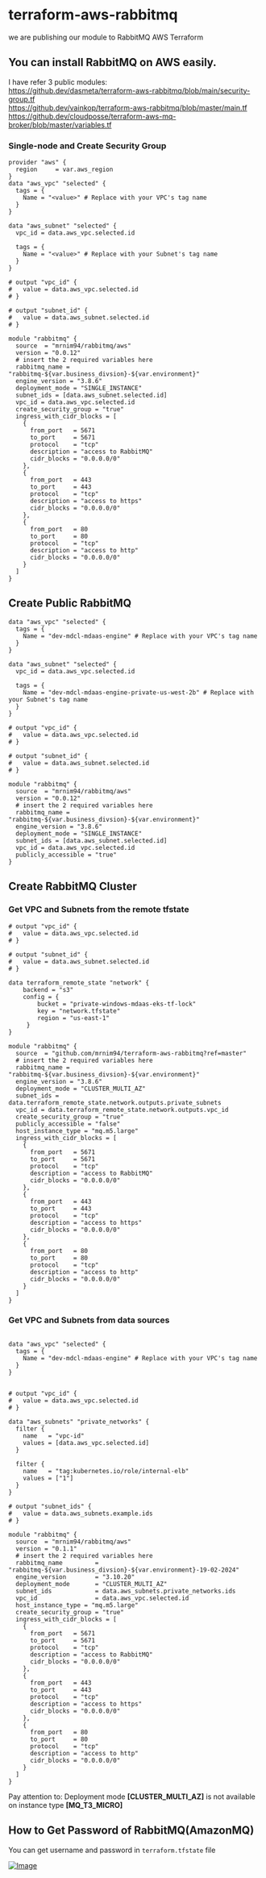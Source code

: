 # terraform-aws-rabbitmq
we are publishing our module to RabbitMQ AWS Terraform

## You can install RabbitMQ on AWS easily.
I have refer 3 public modules:  
https://github.dev/dasmeta/terraform-aws-rabbitmq/blob/main/security-group.tf  
https://github.dev/vainkop/terraform-aws-rabbitmq/blob/master/main.tf  
https://github.dev/cloudposse/terraform-aws-mq-broker/blob/master/variables.tf  

### Single-node and Create Security Group
```hcl
provider "aws" {
  region     = var.aws_region
}
data "aws_vpc" "selected" {
  tags = {
    Name = "<value>" # Replace with your VPC's tag name
  }
}

data "aws_subnet" "selected" {
  vpc_id = data.aws_vpc.selected.id

  tags = {
    Name = "<value>" # Replace with your Subnet's tag name
  }
}

# output "vpc_id" {
#   value = data.aws_vpc.selected.id
# }

# output "subnet_id" {
#   value = data.aws_subnet.selected.id
# }

module "rabbitmq" {
  source  = "mrnim94/rabbitmq/aws"
  version = "0.0.12"
  # insert the 2 required variables here
  rabbitmq_name = "rabbitmq-${var.business_divsion}-${var.environment}"
  engine_version = "3.8.6"
  deployment_mode = "SINGLE_INSTANCE"
  subnet_ids = [data.aws_subnet.selected.id]
  vpc_id = data.aws_vpc.selected.id
  create_security_group = "true"
  ingress_with_cidr_blocks = [
    {
      from_port   = 5671
      to_port     = 5671
      protocol    = "tcp"
      description = "access to RabbitMQ"
      cidr_blocks = "0.0.0.0/0"
    },
    {
      from_port   = 443
      to_port     = 443
      protocol    = "tcp"
      description = "access to https"
      cidr_blocks = "0.0.0.0/0"
    },
    {
      from_port   = 80
      to_port     = 80
      protocol    = "tcp"
      description = "access to http"
      cidr_blocks = "0.0.0.0/0"
    }
  ]
}
```

## Create Public RabbitMQ  


```hcl
data "aws_vpc" "selected" {
  tags = {
    Name = "dev-mdcl-mdaas-engine" # Replace with your VPC's tag name
  }
}

data "aws_subnet" "selected" {
  vpc_id = data.aws_vpc.selected.id

  tags = {
    Name = "dev-mdcl-mdaas-engine-private-us-west-2b" # Replace with your Subnet's tag name
  }
}

# output "vpc_id" {
#   value = data.aws_vpc.selected.id
# }

# output "subnet_id" {
#   value = data.aws_subnet.selected.id
# }

module "rabbitmq" {
  source  = "mrnim94/rabbitmq/aws"
  version = "0.0.12"
  # insert the 2 required variables here
  rabbitmq_name = "rabbitmq-${var.business_divsion}-${var.environment}"
  engine_version = "3.8.6"
  deployment_mode = "SINGLE_INSTANCE"
  subnet_ids = [data.aws_subnet.selected.id]
  vpc_id = data.aws_vpc.selected.id
  publicly_accessible = "true"
}
```

## Create RabbitMQ Cluster

### Get VPC and Subnets from the remote tfstate

```hcl
# output "vpc_id" {
#   value = data.aws_vpc.selected.id
# }

# output "subnet_id" {
#   value = data.aws_subnet.selected.id
# }

data terraform_remote_state "network" {
    backend = "s3"
    config = {
        bucket = "private-windows-mdaas-eks-tf-lock"
        key = "network.tfstate"
        region = "us-east-1"
     }
}

module "rabbitmq" {
  source  = "github.com/mrnim94/terraform-aws-rabbitmq?ref=master"
  # insert the 2 required variables here
  rabbitmq_name = "rabbitmq-${var.business_divsion}-${var.environment}"
  engine_version = "3.8.6"
  deployment_mode = "CLUSTER_MULTI_AZ"
  subnet_ids = data.terraform_remote_state.network.outputs.private_subnets
  vpc_id = data.terraform_remote_state.network.outputs.vpc_id
  create_security_group = "true"
  publicly_accessible = "false"
  host_instance_type = "mq.m5.large"
  ingress_with_cidr_blocks = [
    {
      from_port   = 5671
      to_port     = 5671
      protocol    = "tcp"
      description = "access to RabbitMQ"
      cidr_blocks = "0.0.0.0/0"
    },
    {
      from_port   = 443
      to_port     = 443
      protocol    = "tcp"
      description = "access to https"
      cidr_blocks = "0.0.0.0/0"
    },
    {
      from_port   = 80
      to_port     = 80
      protocol    = "tcp"
      description = "access to http"
      cidr_blocks = "0.0.0.0/0"
    }
  ]
}
``` 

### Get VPC and Subnets from data sources

```hcl

data "aws_vpc" "selected" {
  tags = {
    Name = "dev-mdcl-mdaas-engine" # Replace with your VPC's tag name
  }
}


# output "vpc_id" {
#   value = data.aws_vpc.selected.id
# }

data "aws_subnets" "private_networks" {
  filter {
    name   = "vpc-id"
    values = [data.aws_vpc.selected.id]
  }

  filter {
    name   = "tag:kubernetes.io/role/internal-elb"
    values = ["1"]
  }
}

# output "subnet_ids" {
#   value = data.aws_subnets.example.ids
# }

module "rabbitmq" {
  source  = "mrnim94/rabbitmq/aws"
  version = "0.1.1"
  # insert the 2 required variables here
  rabbitmq_name         = "rabbitmq-${var.business_divsion}-${var.environment}-19-02-2024"
  engine_version        = "3.10.20"
  deployment_mode       = "CLUSTER_MULTI_AZ"
  subnet_ids            = data.aws_subnets.private_networks.ids
  vpc_id                = data.aws_vpc.selected.id
  host_instance_type = "mq.m5.large"
  create_security_group = "true"
  ingress_with_cidr_blocks = [
    {
      from_port   = 5671
      to_port     = 5671
      protocol    = "tcp"
      description = "access to RabbitMQ"
      cidr_blocks = "0.0.0.0/0"
    },
    {
      from_port   = 443
      to_port     = 443
      protocol    = "tcp"
      description = "access to https"
      cidr_blocks = "0.0.0.0/0"
    },
    {
      from_port   = 80
      to_port     = 80
      protocol    = "tcp"
      description = "access to http"
      cidr_blocks = "0.0.0.0/0"
    }
  ]
}

```

Pay attention to: Deployment mode **[CLUSTER_MULTI_AZ]** is not available on instance type **[MQ_T3_MICRO]**

## How to Get Password of RabbitMQ(AmazonMQ)   
You can get username and password in `terraform.tfstate` file


[![Image](https://nimtechnology.com/wp-content/uploads/2023/04/image-96.png "[RabbitMQ/AWS] Install RabbitMQ on AWS based on Amazon MQ. ")](https://nimtechnology.com/2023/04/22/rabbitmq-aws-install-rabbitmq-on-aws-based-on-amazon-mq/)
